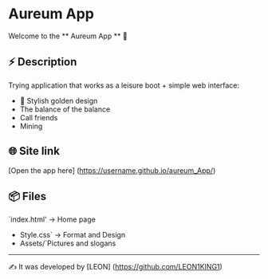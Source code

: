 # Aureum App

Welcome to the ** Aureum App ** 🚀

## ⚡️ Description
Trying application that works as a leisure boot + simple web interface:
- 🎨 Stylish golden design
- The balance of the balance
- Call friends
- Mining

## 🌐 Site link
[Open the app here] (https://username.github.io/aureum_App/)

## 📦 Files
`index.html' → Home page
- Style.css` → Format and Design
- Assets/`Pictures and slogans

---


✍️ It was developed by [LEON] (https://github.com/LEON1KING1)


